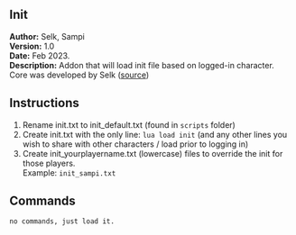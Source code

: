 ## Init
**Author:**  Selk, Sampi<br/>
**Version:**  1.0<br>
**Date:** Feb 2023.<br>
**Description:** Addon that will load init file based on logged-in character. 
<br>
Core was developed by Selk (<a href="https://www.ffxiah.com/forum/topic/55581/seperate-initxt-per-profile/#3556590" target="blank_">source</a>)

## Instructions ##

1. Rename init.txt to init_default.txt (found in `scripts` folder)
2. Create init.txt with the only line: `lua load init` (and any other lines you wish to share with other characters / load prior to logging in)
3. Create init_yourplayername.txt (lowercase) files to override the init for those players.</br> 
       Example: `init_sampi.txt`

## Commands ##

`no commands, just load it.`
